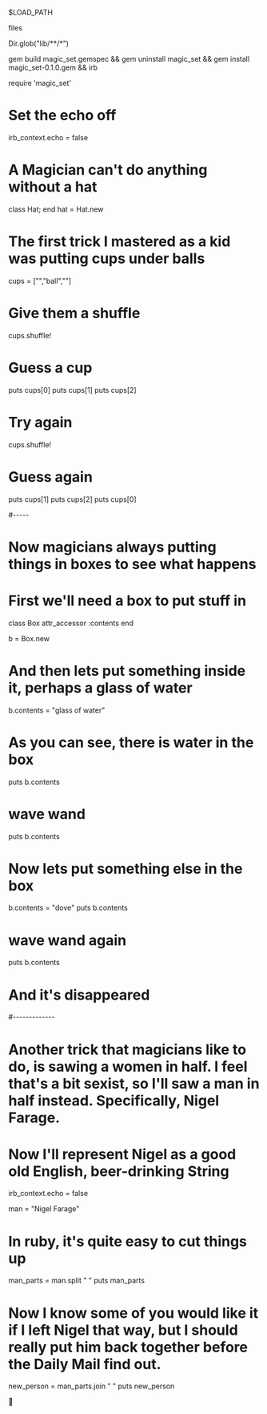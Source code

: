 $LOAD_PATH


files

Dir.glob("lib/**/*") 




gem build magic_set.gemspec && gem uninstall magic_set && gem install magic_set-0.1.0.gem && irb



require 'magic_set'

# Set the echo off
irb_context.echo = false

# A Magician can't do anything without a hat
class Hat; end
hat = Hat.new

# The first trick I mastered as a kid was putting cups under balls
cups = ["","ball",""]

# Give them a shuffle

cups.shuffle!

# Guess a cup
puts cups[0]
puts cups[1]
puts cups[2]

# Try again
cups.shuffle!

# Guess again
puts cups[1]
puts cups[2]
puts cups[0]

#-----

# Now magicians always putting things in boxes to see what happens

# First we'll need a box to put stuff in

class Box
  attr_accessor :contents
end

b = Box.new

# And then lets put something inside it, perhaps a glass of water

b.contents = "glass of water"

# As you can see, there is water in the box
puts b.contents

# wave wand
puts b.contents

# Now lets put something else in the box
b.contents = "dove"
puts b.contents

# wave wand again
puts b.contents

# And it's disappeared

#-------------

# Another trick that magicians like to do, is sawing a women in half.  I feel that's a bit sexist, so I'll saw a man in half instead.  Specifically, Nigel Farage.

# Now I'll represent Nigel as a good old English, beer-drinking String

irb_context.echo = false

man = "Nigel Farage"

# In ruby, it's quite easy to cut things up

man_parts = man.split " "
puts man_parts

# Now I know some of you would like it if I left Nigel that way, but I should really put him back together before the Daily Mail find out.

new_person = man_parts.join " "
puts new_person




 

  🍷


